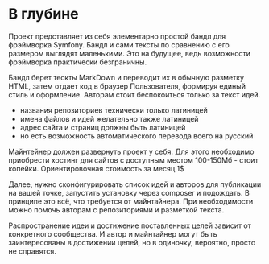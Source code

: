 # В глубине

Проект представляет из себя элементарно простой бандл для фрэймворка Symfony. Бандл и сами тексты по сравнению с его размером выглядят маленькими. Это на будущее, ведь возможности фрэймворка практически безграничны.

Бандл берет тескты MarkDown и переводит их в обычную разметку HTML, затем отдает код в браузер Пользователя, формируя единый стиль и оформление. Авторам стоит беспокоиться только за текст идей. 

* названия репозиториев технически только латиницей
* имена файлов и идей желательно также латиницей
* адрес сайта и страниц должны быть латиницей
* но есть возможность автоматического перевода всего на русский

Майнтейнер должен развернуть проект у себя. Для этого необходимо приобрести хостинг для сайтов с доступным местом 100-150Мб - стоит копейки. Ориентировочная стоимость за месяц 1$

Далее, нужно сконфигурировать список идей и авторов для публикации на вашей точке, запустить установку через composer и подождать. В принципе это всё, что требуется от майнтайнера. При необходимости можно помочь авторам с репозиториями и разметкой текста.

Распространение идеи и достижение поставленных целей зависит от конкретного сообщества. И автор и майнтайнер могут быть заинтересованы в достижении целей, но в одиночку, вероятно, просто не справятся.